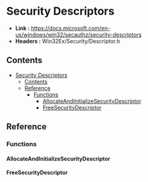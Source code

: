 # Security Descriptors

- **Link :** <https://docs.microsoft.com/en-us/windows/win32/secauthz/security-descriptors>
- **Headers :** Win32Ex/Security/Descriptor.h

## Contents

- [Security Descriptors](#security-descriptors)
  - [Contents](#contents)
  - [Reference](#reference)
    - [Functions](#functions)
      - [AllocateAndInitializeSecurityDescriptor](#allocateandinitializesecuritydescriptor)
      - [FreeSecurityDescriptor](#freesecuritydescriptor)

## Reference

### Functions

#### AllocateAndInitializeSecurityDescriptor

#### FreeSecurityDescriptor

